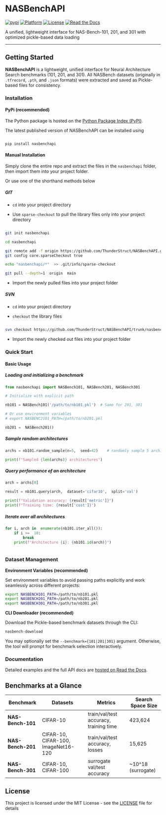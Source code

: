 
# NASBenchAPI

[![pypi](https://img.shields.io/badge/pypi%20package-0.1.0-lightgrey.svg)](https://pypi.org/project/nasbenchapi/) [![Platform](https://img.shields.io/badge/python-v3.8+-green)](https://github.com/ThunderStruct/NASBenchAPI) [![License](https://img.shields.io/badge/license-MIT-orange)](https://github.com/ThunderStruct/NASBenchAPI/blob/main/LICENSE) [![Read the Docs](https://readthedocs.org/projects/nasbenchapi/badge/?version=latest)](https://nasbenchapi.readthedocs.io/en/latest/)


A unified, lightweight interface for NAS-Bench-101, 201, and 301 with optimized pickle-based data loading

 
------------------------

  

## Getting Started

  

**NASBenchAPI** is a lightweight, unified interface for Neural Architecture Search benchmarks (101, 201, and 301). All NASBench datasets (originally in `.tfrecord`, `.pth`, and `.json` formats) were extracted and saved as Pickle-based files for consistency.

  

### Installation

  

#### PyPi (recommended)

  

The Python package is hosted on the [Python Package Index (PyPI)](https://pypi.org/project/nasbenchapi/).

  

The latest published version of NASBenchAPI can be installed using

  

```sh

pip install nasbenchapi

```

  

#### Manual Installation

Simply clone the entire repo and extract the files in the `nasbenchapi` folder, then import them into your project folder.

  

Or use one of the shorthand methods below

##### GIT

-  `cd` into your project directory

- Use `sparse-checkout` to pull the library files only into your project directory

```sh

git init nasbenchapi

cd nasbenchapi

git remote add -f origin https://github.com/ThunderStruct/NASBenchAPI.git
git config core.sparseCheckout true

echo "nasbenchapi/*"  >> .git/info/sparse-checkout

git pull --depth=1  origin  main

```

- Import the newly pulled files into your project folder

##### SVN

-  `cd` into your project directory

-  `checkout` the library files

```sh

svn checkout https://github.com/ThunderStruct/NASBenchAPI/trunk/nasbenchapi

```

- Import the newly checked out files into your project folder

  

### Quick Start

  

#### Basic Usage

  
#####  Loading and initializing a benchmark
```python
from nasbenchapi import NASBench101, NASBench201, NASBench301

# Initialize with explicit path

nb101 = NASBench101('/path/to/nb101.pkl')  # Same for 201, 301

# Or use environment variables
# export NASBENC2101_PATH=/path/to/nb201.pkl

nb201 =  NASBench201()

```

##### Sample random architectures

```python
archs = nb101.random_sample(n=5,  seed=42)    # randomly sample 5 architectures

print(f"Sampled {len(archs)} architectures")
```

##### Query performance of an architecture

```python
arch = archs[0]

result = nb101.query(arch,  dataset='cifar10',  split='val')

print(f"Validation accuracy: {result['metric']}")
print(f"Training time: {result['cost']}")

```

##### Iterate over all architectures

```python
for i, arch in  enumerate(nb101.iter_all()):
    if i >=  10:
        break
    print(f"Architecture {i}: {nb101.id(arch)}")
    
```


### Dataset Management

  

**Environment Variables (recommended)**

  

Set environment variables to avoid passing paths explicitly and work seamlessly across different projects:

```bash
export NASBENCH101_PATH=/path/to/nb101.pkl
export NASBENCH201_PATH=/path/to/nb201.pkl
export NASBENCH301_PATH=/path/to/nb301.pkl
```


**CLI Downloader (recommended)**

Download the Pickle-based benchmark datasets through the CLI:

```bash
nasbench-download
```

You may optionally set the `--benchmark={101|201|301}` argument. Otherwise, the tool will prompt for benchmark selection interactively.

### Documentation

Detailed examples and the full API docs are [hosted on Read the Docs](https://nasbenchapi.readthedocs.io/en/latest/).
  

## Benchmarks at a Glance

  

| Benchmark | Datasets | Metrics | Search Space Size |
|-----------|----------|---------|-------------------|
| **NAS-Bench-101** | CIFAR-10 | train/val/test accuracy, training time | 423,624 |
| **NAS-Bench-201** | CIFAR-10, CIFAR-100, ImageNet16-120 | train/val/test accuracy, losses | 15,625 |
| **NAS-Bench-301** | CIFAR-10, CIFAR-100 | surrogate val/test accuracy | ~10^18 (surrogate) |
  


## License

This project is licensed under the MIT License - see the [LICENSE](https://github.com/ThunderStruct/NASBenchAPI/blob/main/LICENSE) file for details

